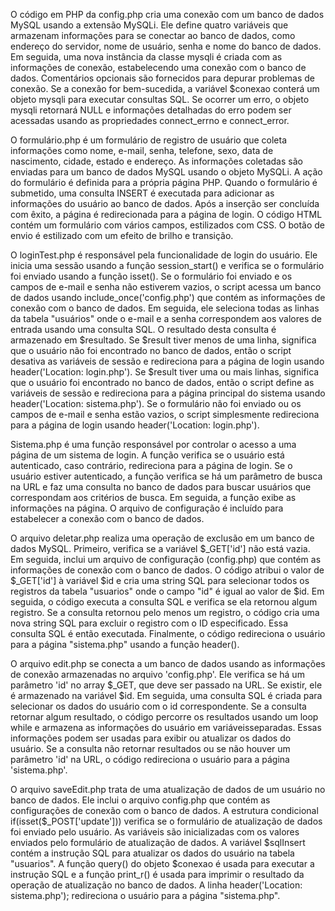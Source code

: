 O código em PHP da config.php cria uma conexão com um banco de dados MySQL usando a extensão MySQLi. Ele define quatro variáveis que armazenam informações para se conectar ao banco de dados, como endereço do servidor, nome de usuário, senha e nome do banco de dados. Em seguida, uma nova instância da classe mysqli é criada com as informações de conexão, estabelecendo uma conexão com o banco de dados. Comentários opcionais são fornecidos para depurar problemas de conexão. Se a conexão for bem-sucedida, a variável $conexao conterá um objeto mysqli para executar consultas SQL. Se ocorrer um erro, o objeto mysqli retornará NULL e informações detalhadas do erro podem ser acessadas usando as propriedades connect_errno e connect_error.

O formulário.php é um formulário de registro de usuário que coleta informações como nome, e-mail, senha, telefone, sexo, data de nascimento, cidade, estado e endereço. As informações coletadas são enviadas para um banco de dados MySQL usando o objeto MySQLi. A ação do formulário é definida para a própria página PHP. Quando o formulário é submetido, uma consulta INSERT é executada para adicionar as informações do usuário ao banco de dados. Após a inserção ser concluída com êxito, a página é redirecionada para a página de login. O código HTML contém um formulário com vários campos, estilizados com CSS. O botão de envio é estilizado com um efeito de brilho e transição.

O loginTest.php é responsável pela funcionalidade de login do usuário. Ele inicia uma sessão usando a função session_start() e verifica se o formulário foi enviado usando a função isset(). Se o formulário foi enviado e os campos de e-mail e senha não estiverem vazios, o script acessa um banco de dados usando include_once('config.php') que contém as informações de conexão com o banco de dados. Em seguida, ele seleciona todas as linhas da tabela "usuários" onde o e-mail e a senha correspondem aos valores de entrada usando uma consulta SQL. O resultado desta consulta é armazenado em $resultado. Se $result tiver menos de uma linha, significa que o usuário não foi encontrado no banco de dados, então o script desativa as variáveis de sessão e redireciona para a página de login usando header('Location: login.php'). Se $result tiver uma ou mais linhas, significa que o usuário foi encontrado no banco de dados, então o script define as variáveis de sessão e redireciona para a página principal do sistema usando header('Location: sistema.php'). Se o formulário não foi enviado ou os campos de e-mail e senha estão vazios, o script simplesmente redireciona para a página de login usando header('Location: login.php').

Sistema.php é uma função responsável por controlar o acesso a uma página de um sistema de login. A função verifica se o usuário está autenticado, caso contrário, redireciona para a página de login. Se o usuário estiver autenticado, a função verifica se há um parâmetro de busca na URL e faz uma consulta no banco de dados para buscar usuários que correspondam aos critérios de busca. Em seguida, a função exibe as informações na página. O arquivo de configuração é incluído para estabelecer a conexão com o banco de dados.

O arquivo deletar.php realiza uma operação de exclusão em um banco de dados MySQL. Primeiro, verifica se a variável $_GET['id'] não está vazia. Em seguida, inclui um arquivo de configuração (config.php) que contém as informações de conexão com o banco de dados. O código atribui o valor de $_GET['id'] à variável $id e cria uma string SQL para selecionar todos os registros da tabela "usuarios" onde o campo "id" é igual ao valor de $id. Em seguida, o código executa a consulta SQL e verifica se ela retornou algum registro. Se a consulta retornou pelo menos um registro, o código cria uma nova string SQL para excluir o registro com o ID especificado. Essa consulta SQL é então executada. Finalmente, o código redireciona o usuário para a página "sistema.php" usando a função header().

O arquivo edit.php se conecta a um banco de dados usando as informações de conexão armazenadas no arquivo 'config.php'. Ele verifica se há um parâmetro 'id' no array $_GET, que deve ser passado na URL. Se existir, ele é armazenado na variável $id. Em seguida, uma consulta SQL é criada para selecionar os dados do usuário com o id correspondente. Se a consulta retornar algum resultado, o código percorre os resultados usando um loop while e armazena as informações do usuário em variáveis ​​separadas. Essas informações podem ser usadas para exibir ou atualizar os dados do usuário. Se a consulta não retornar resultados ou se não houver um parâmetro 'id' na URL, o código redireciona o usuário para a página 'sistema.php'.

O arquivo saveEdit.php trata de uma atualização de dados de um usuário no banco de dados. Ele inclui o arquivo config.php que contém as configurações de conexão com o banco de dados. A estrutura condicional if(isset($_POST['update'])) verifica se o formulário de atualização de dados foi enviado pelo usuário. As variáveis são inicializadas com os valores enviados pelo formulário de atualização de dados. A variável $sqlInsert contém a instrução SQL para atualizar os dados do usuário na tabela "usuarios". A função query() do objeto $conexao é usada para executar a instrução SQL e a função print_r() é usada para imprimir o resultado da operação de atualização no banco de dados. A linha header('Location: sistema.php'); redireciona o usuário para a página "sistema.php".
